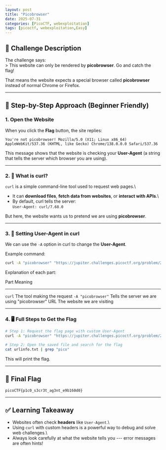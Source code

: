 ```yaml
---
layout: post
title: "Picobrowser"
date: 2025-07-31
categories: [PicoCTF, webexploitation]
tags: [picoctf, webexploitation,Easy]
---
```

## 📝 Challenge Description

The challenge says:\
\> This website can only be rendered by **picobrowser**. Go and catch
the flag!

That means the website expects a special browser called **picobrowser**
instead of normal Chrome or Firefox.

------------------------------------------------------------------------

## 🚀 Step-by-Step Approach (Beginner Friendly)

### 1. Open the Website

When you click the **Flag** button, the site replies:

    You're not picobrowser! Mozilla/5.0 (X11; Linux x86_64) AppleWebKit/537.36 (KHTML, like Gecko) Chrome/138.0.0.0 Safari/537.36

This message shows that the website is checking your **User-Agent** (a
string that tells the server which browser you are using).

------------------------------------------------------------------------

### 2. 🧩 What is curl?

`curl` is a simple command-line tool used to request web pages.\
- It can **download files**, **fetch data from websites**, or **interact
with APIs**.\
- By default, curl tells the server:\
`User-Agent: curl/7.68.0`

But here, the website wants us to pretend we are using **picobrowser**.

------------------------------------------------------------------------

### 3. 📌 Setting User-Agent in curl

We can use the `-A` option in curl to change the **User-Agent**.

Example command:

``` bash
curl -A "picobrowser" "https://jupiter.challenges.picoctf.org/problem/26704/flag"
```

Explanation of each part:

  Part                 Meaning
  -------------------- ---------------------------------------------
  `curl`               The tool making the request
  `-A "picobrowser"`   Tells the server we are using "picobrowser"
  URL                  The website we are visiting

------------------------------------------------------------------------

### 4. 🖥️ Full Steps to Get the Flag

``` bash
# Step 1: Request the flag page with custom User-Agent
curl -A "picobrowser" "https://jupiter.challenges.picoctf.org/problem/26704/flag" >> urlinfo.txt  

# Step 2: Open the saved file and search for the flag
cat urlinfo.txt | grep "pico"
```

This will print the flag.

------------------------------------------------------------------------

## 🎉 Final Flag

    picoCTF{p1c0_s3cr3t_ag3nt_e9b160d0}

------------------------------------------------------------------------

## ✅ Learning Takeaway

-   Websites often check **headers** like `User-Agent`.\
-   Using `curl` with custom headers is a powerful way to debug and
    solve web challenges.\
-   Always look carefully at what the website tells you --- error
    messages are often hints!